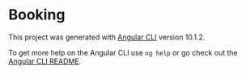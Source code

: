 # Booking

This project was generated with [Angular CLI](https://github.com/angular/angular-cli) version 10.1.2.


To get more help on the Angular CLI use `ng help` or go check out the [Angular CLI README](https://github.com/angular/angular-cli/blob/master/README.md).
